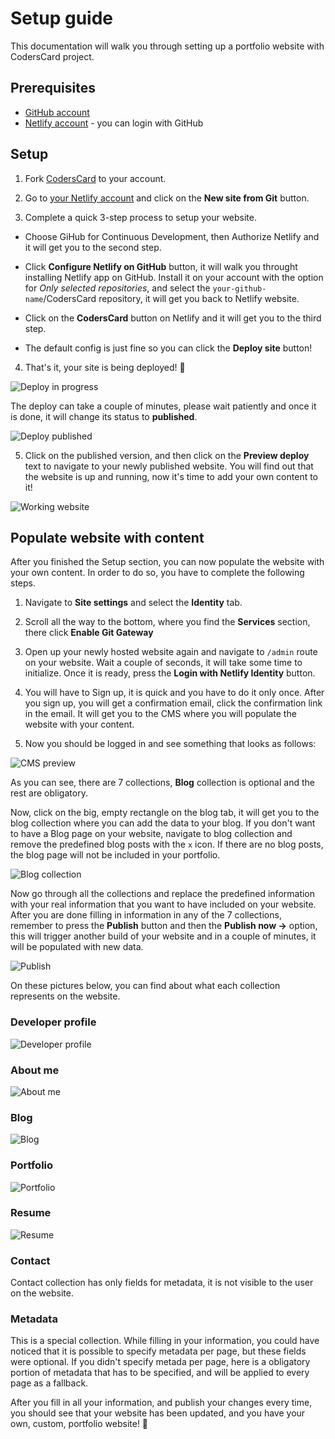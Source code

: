 # Setup guide

This documentation will walk you through setting up a portfolio website with CodersCard project.

## Prerequisites

- [GitHub account](https://github.com/join)
- [Netlify account](https://app.netlify.com/signup) - you can login with GitHub

## Setup

1. Fork [CodersCard](https://github.com/CodersCrew/CodersCard) to your account.

2. Go to [your Netlify account](https://app.netlify.com/) and click on the **New site from Git** button.

3. Complete a quick 3-step process to setup your website.

- Choose GiHub for Continuous Development, then Authorize Netlify and it will get you to the second step.

- Click **Configure Netlify on GitHub** button, it will walk you throught installing Netlify app on GitHub. Install it on your account with the option for *Only selected repositories*, and select the `your-github-name`/CodersCard repository, it will get you back to Netlify website.

- Click on the **CodersCard** button on Netlify and it will get you to the third step.

- The default config is just fine so you can click the **Deploy site** button!

4. That's it, your site is being deployed! 🎉

![Deploy in progress](./images/deploy-in-progress.png)

The deploy can take a couple of minutes, please wait patiently and once it is done, it will change its status to **published**.

![Deploy published](./images/deploy-published.png)

5. Click on the published version, and then click on the **Preview deploy** text to navigate to your newly published website. You will find out that the website is up and running, now it's time to add your own content to it!

![Working website](./images/up-and-running.png)

## Populate website with content

After you finished the Setup section, you can now populate the website with your own content.
In order to do so, you have to complete the following steps.

1. Navigate to **Site settings** and select the **Identity** tab.

2. Scroll all the way to the bottom, where you find the **Services** section, there click **Enable Git Gateway**

3. Open up your newly hosted website again and navigate to `/admin` route on your website.
Wait a couple of seconds, it will take some time to initialize. Once it is ready, press the **Login with Netlify Identity** button.

4. You will have to Sign up, it is quick and you have to do it only once. After you sign up, you will get a confirmation email, click the confirmation link in the email. It will get you to the CMS where you will populate the website with your content.

5. Now you should be logged in and see something that looks as follows:

![CMS preview](./images/cms-view.png)

As you can see, there are 7 collections, **Blog** collection is optional and the rest are obligatory.

Now, click on the big, empty rectangle on the blog tab, it will get you to the blog collection where you can add the data to your blog. If you don't want to have a Blog page on your website, navigate to blog collection and remove the predefined blog posts with the `x` icon. If there are no blog posts, the blog page will not be included in your portfolio.

![Blog collection](./images/blog-collection.png)

Now go through all the collections and replace the predefined information with your real information that you want to have included on your website. After you are done filling in information in any of the 7 collections, remember to press the **Publish** button and then the **Publish now ->** option, this will trigger another build of your website and in a couple of minutes, it will be populated with new data.

![Publish](./images/publish.png)

On these pictures below, you can find about what each collection represents on the website.

### Developer profile

![Developer profile](./images/developer-profile.png)

### About me

![About me](./images/about-me.png)

### Blog

![Blog](./images/blog.png)

### Portfolio
![Portfolio](./images/portfolio.png)

### Resume
![Resume](./images/resume.png)

### Contact

Contact collection has only fields for metadata, it is not visible to the user on the website.

### Metadata

This is a special collection. While filling in your information, you could have noticed that it is possible to specify metadata per page, but these fields were optional. If you didn't specify metada per page, here is a obligatory portion of metadata that has to be specified, and will be applied to every page as a fallback.

After you fill in all your information, and publish your changes every time, you should see that your website has been updated, and you have your own, custom, portfolio website! 🎉
